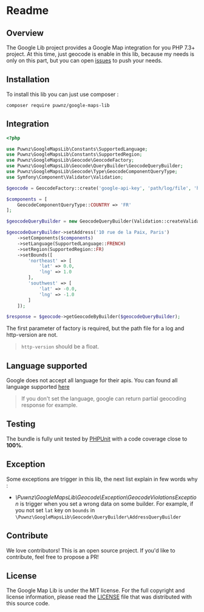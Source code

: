 # Readme

## Overview

The Google Lib project provides a Google Map integration for you PHP 7.3+ project. At this time, just geocode is enable in this lib, because my needs is only on this part, but you can open [issues](/issues) to push your needs.

## Installation

To install this lib you can just use composer :

```
composer require puwnz/google-maps-lib
```

## Integration

```php
<?php

use Puwnz\GoogleMapsLib\Constants\SupportedLanguage;
use Puwnz\GoogleMapsLib\Constants\SupportedRegion;
use Puwnz\GoogleMapsLib\Geocode\GeocodeFactory;
use Puwnz\GoogleMapsLib\Geocode\QueryBuilder\GeocodeQueryBuilder;
use Puwnz\GoogleMapsLib\Geocode\Type\GeocodeComponentQueryType;
use Symfony\Component\Validator\Validation;

$geocode = GeocodeFactory::create('google-api-key', 'path/log/file', 'http-version');

$components = [
    GeocodeComponentQueryType::COUNTRY => 'FR'
];

$geocodeQueryBuilder = new GeocodeQueryBuilder(Validation::createValidator());

$geocodeQueryBuilder->setAddress('10 rue de la Paix, Paris')
    ->setComponents($components)
    ->setLanguage(SupportedLanguage::FRENCH)
    ->setRegion(SupportedRegion::FR)
    ->setBounds([
        'northeast' => [
            'lat' => 0.0,
            'lng' => 1.0
        ],
        'southwest' => [
            'lat' => -0.0,
            'lng' => -1.0
        ]
    ]);

$response = $geocode->getGeocodeByBuilder($geocodeQueryBuilder);
```
The first parameter of factory is required, but the path file for a log and http-version are not.

> `http-version` should be a float.

## Language supported

Google does not accept all language for their apis. You can found all language supported [here](https://developers.google.com/maps/faq#languagesupport)

> If you don't set the language, google can return partial geocoding response for example.

## Testing

The bundle is fully unit tested by [PHPUnit](http://www.phpunit.de/) with a code coverage close to **100%**.

## Exception

Some exceptions are trigger in this lib, the next list explain in few words why :

- *\Puwnz\GoogleMapsLib\Geocode\Exception\GeocodeViolationsException* is trigger when you set a wrong data on some builder.
For example, if you not set `lat` key on `bounds` in `\Puwnz\GoogleMapsLib\Geocode\QueryBuilder\AddressQueryBuilder`  

## Contribute

We love contributors! This is an open source project. If you'd like to contribute, feel free to propose a PR!

## License

The Google Map Lib is under the MIT license. For the full copyright and license information, please read the
[LICENSE](/LICENSE) file that was distributed with this source code.
